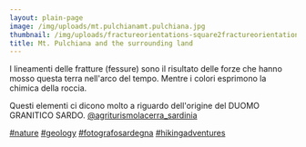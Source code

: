 ```yaml
---
layout: plain-page
image: /img/uploads/mt.pulchianamt.pulchiana.jpg
thumbnail: /img/uploads/fractureorientations-square2fractureorientations-square2.jpg
title: Mt. Pulchiana and the surrounding land
---
```

I lineamenti delle fratture (fessure) sono il risultato delle forze che hanno mosso questa terra nell'arco del tempo. Mentre i colori esprimono la chimica della roccia.

Questi elementi ci dicono molto a riguardo dell'origine del DUOMO GRANITICO SARDO. 
[@agriturismolacerra_sardinia](https://www.instagram.com/agriturismolacerra_sardinia/)

[\#nature](https://www.instagram.com/explore/tags/nature/) [\#geology](https://www.instagram.com/explore/tags/geology/) [\#fotografosardegna](https://www.instagram.com/explore/tags/fotografosardegna/) [\#hikingadventures](https://www.instagram.com/explore/tags/hikingadventures/)